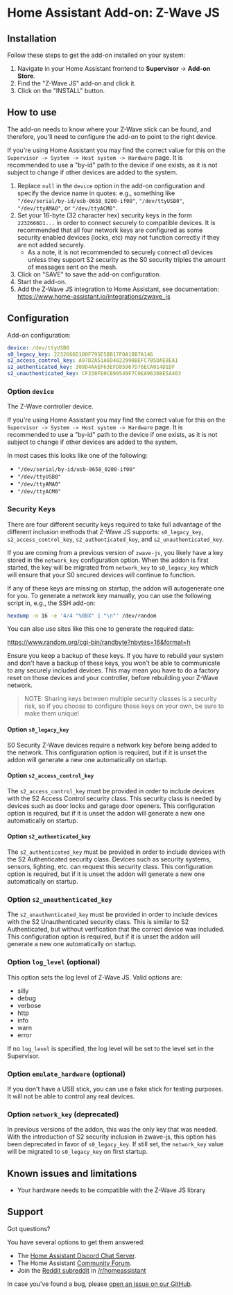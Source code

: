 # Home Assistant Add-on: Z-Wave JS

## Installation

Follow these steps to get the add-on installed on your system:

1. Navigate in your Home Assistant frontend to **Supervisor** -> **Add-on Store**.
2. Find the "Z-Wave JS" add-on and click it.
3. Click on the "INSTALL" button.

## How to use

The add-on needs to know where your Z-Wave stick can be found, and therefore,
you'll need to configure the add-on to point to the right device.

If you're using Home Assistant you may find the correct value for this on the
`Supervisor -> System -> Host system -> Hardware` page. It is recommended
to use a "by-id" path to the device if one exists, as it is not subject to
change if other devices are added to the system.

1. Replace `null` in the `device` option in the add-on configuration and specify
   the device name in quotes: e.g., something like
   `"/dev/serial/by-id/usb-0658_0200-if00"`,
   `"/dev/ttyUSB0"`, `"/dev/ttyAMA0"`, or `"/dev/ttyACM0"`.
2. Set your 16-byte (32 character hex) security keys in the form `2232666D1...`
   in order to connect securely to compatible devices. It is recommended
   that all four network keys are configured as some security enabled devices (locks, etc)
   may not function correctly if they are not added securely.
   - As a note, it is not recommended to securely connect _all_ devices unless they support S2 security
     as the S0 security triples the amount of messages sent on the mesh.
3. Click on "SAVE" to save the add-on configuration.
4. Start the add-on.
5. Add the Z-Wave JS integration to Home Assistant, see documentation:
   <https://www.home-assistant.io/integrations/zwave_js>

## Configuration

Add-on configuration:

```yaml
device: /dev/ttyUSB0
s0_legacy_key: 2232666D100F795E5BB17F0A1BB7A146
s2_access_control_key: A97D2A51A6D4022998BEFC7B5DAE8EA1
s2_authenticated_key: 309D4AAEF63EFD85967D76ECA014D1DF
s2_unauthenticated_key: CF338FE0CB99549F7C0EA96308E5A403
```

### Option `device`

The Z-Wave controller device.

If you're using Home Assistant you may find the correct value for this on the
`Supervisor -> System -> Host system -> Hardware` page. It is recommended
to use a "by-id" path to the device if one exists, as it is not subject to
change if other devices are added to the system.

In most cases this looks like one of the following:

- `"/dev/serial/by-id/usb-0658_0200-if00"`
- `"/dev/ttyUSB0"`
- `"/dev/ttyAMA0"`
- `"/dev/ttyACM0"`

### Security Keys

There are four different security keys required to take full advantage of the
different inclusion methods that Z-Wave JS supports: `s0_legacy_key`,
`s2_access_control_key`, `s2_authenticated_key`, and `s2_unauthenticated_key`.

If you are coming from a previous version of `zwave-js`, you likely have a key
stored in the `network_key` configuration option. When the addon is first
started, the key will be migrated from `network_key` to `s0_legacy_key` which
will ensure that your S0 secured devices will continue to function.

If any of these keys are missing on startup, the addon will autogenerate one for
you. To generate a network key manually, you can use the following script in,
e.g., the SSH add-on:

```bash
hexdump -n 16 -e '4/4 "%08X" 1 "\n"' /dev/random
```

You can also use sites like this one to generate the required data:

<https://www.random.org/cgi-bin/randbyte?nbytes=16&format=h>

Ensure you keep a backup of these keys. If you have to rebuild your system and
don't have a backup of these keys, you won't be able to communicate to any
securely included devices. This may mean you have to do a factory reset on
those devices and your controller, before rebuilding your Z-Wave network.

> NOTE: Sharing keys between multiple security classes is a security risk, so
> if you choose to configure these keys on your own, be sure to make them
> unique!

#### Option `s0_legacy_key`

S0 Security Z-Wave devices require a network key before being added to the network.
This configuration option is required, but if it is unset the addon will generate
a new one automatically on startup.

#### Option `s2_access_control_key`

The `s2_access_control_key` must be provided in order to include devices with the
S2 Access Control security class. This security class is needed by devices such
as door locks and garage door openers. This configuration option is required,
but if it is unset the addon will generate a new one automatically on startup.

#### Option `s2_authenticated_key`

The `s2_authenticated_key` must be provided in order to include devices with
the S2 Authenticated security class. Devices such as security systems, sensors,
lighting, etc. can request this security class. This configuration option is
required, but if it is unset the addon will generate a new one automatically
on startup.

### Option `s2_unauthenticated_key`

The `s2_unauthenticated_key` must be provided in order to include devices with
the S2 Unauthenticated security class. This is similar to S2 Authenticated, but
without verification that the correct device was included. This configuration
option is required, but if it is unset the addon will generate a new one
automatically on startup.

### Option `log_level` (optional)

This option sets the log level of Z-Wave JS. Valid options are:

- silly
- debug
- verbose
- http
- info
- warn
- error

If no `log_level` is specified, the log level will be set to the level set in
the Supervisor.

### Option `emulate_hardware` (optional)

If you don't have a USB stick, you can use a fake stick for testing purposes.
It will not be able to control any real devices.

### Option `network_key` (deprecated)

In previous versions of the addon, this was the only key that was needed. With
the introduction of S2 security inclusion in zwave-js, this option has been
deprecated in favor of `s0_legacy_key`. If still set, the `network_key` value will be
migrated to `s0_legacy_key` on first startup.

## Known issues and limitations

- Your hardware needs to be compatible with the Z-Wave JS library

## Support

Got questions?

You have several options to get them answered:

- The [Home Assistant Discord Chat Server][discord].
- The Home Assistant [Community Forum][forum].
- Join the [Reddit subreddit][reddit] in [/r/homeassistant][reddit]

In case you've found a bug, please [open an issue on our GitHub][issue].

[discord]: https://discord.gg/c5DvZ4e
[forum]: https://community.home-assistant.io
[issue]: https://github.com/home-assistant/hassio-addons/issues
[reddit]: https://reddit.com/r/homeassistant
